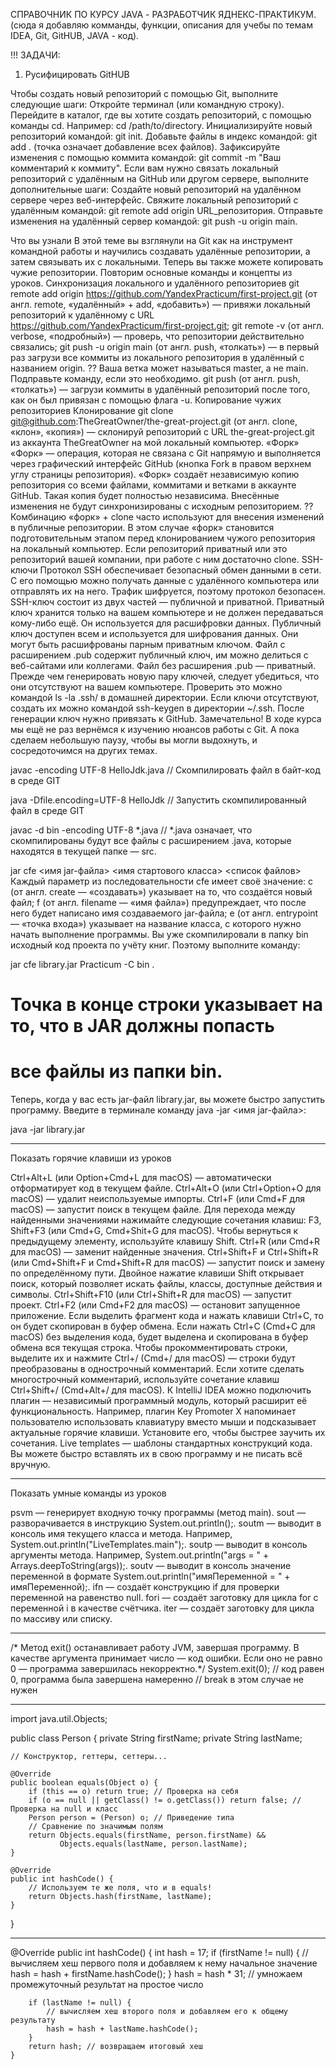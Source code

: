 СПРАВОЧНИК ПО КУРСУ JAVA - РАЗРАБОТЧИК ЯДНЕКС-ПРАКТИКУМ.
(сюда я добавляю комманды, функции, описания для учебы по темам IDEA, Git, GitHUB, JAVA - код).

!!! ЗАДАЧИ:
1. Русифицировать GitHUB


Чтобы создать новый репозиторий с помощью Git, выполните следующие шаги:
Откройте терминал (или командную строку).
Перейдите в каталог, где вы хотите создать репозиторий, с помощью команды cd. Например: cd /path/to/directory.
Инициализируйте новый репозиторий командой: git init.
Добавьте файлы в индекс командой: git add . (точка означает добавление всех файлов).
Зафиксируйте изменения с помощью коммита командой: git commit -m "Ваш комментарий к коммиту".
Если вам нужно связать локальный репозиторий с удалённым на GitHub или другом сервере, выполните дополнительные шаги:
Создайте новый репозиторий на удалённом сервере через веб-интерфейс.
Свяжите локальный репозиторий с удалённым командой: git remote add origin URL_репозитория.
Отправьте изменения на удалённый сервер командой: git push -u origin main.


Что вы узнали
В этой теме вы взглянули на Git как на инструмент командной работы и научились создавать удалённые репозитории, а затем связывать их с локальными. Теперь вы также можете копировать чужие репозитории. Повторим основные команды и концепты из уроков.
Синхронизация локального и удалённого репозиториев
git remote add origin https://github.com/YandexPracticum/first-project.git (от англ. remote, «удалённый» + add, «добавить») — привяжи локальный репозиторий к удалённому с URL https://github.com/YandexPracticum/first-project.git;
git remote -v (от англ. verbose, «подробный») — проверь, что репозитории действительно связались;
git push -u origin main (от англ. push, «толкать») — в первый раз загрузи все коммиты из локального репозитория в удалённый с названием origin.
?? Ваша ветка может называться master, а не main. Подправьте команду, если это необходимо.
git push (от англ. push, «толкать») — загрузи коммиты в удалённый репозиторий после того, как он был привязан с помощью флага -u.
Копирование чужих репозиториев
Клонирование
git clone git@github.com:TheGreatOwner/the-great-project.git (от англ. clone, «клон», «копия») — склонируй репозиторий с URL the-great-project.git из аккаунта TheGreatOwner на мой локальный компьютер.
«Форк»
«Форк» — операция, которая не связана с Git напрямую и выполняется через графический интерфейс GitHub (кнопка Fork в правом верхнем углу страницы репозитория). «Форк» создаёт независимую копию репозитория со всеми файлами, коммитами и ветками в аккаунте GitHub. Такая копия будет полностью независима. Внесённые изменения не будут синхронизированы с исходным репозиторием.
?? Комбинацию «форк» + clone часто используют для внесения изменений в публичные репозитории. В этом случае «форк» становится подготовительным этапом перед клонированием чужого репозитория на локальный компьютер.
Если репозиторий приватный или это репозиторий вашей компании, при работе с ним достаточно clone.
SSH-ключи
Протокол SSH обеспечивает безопасный обмен данными в сети. С его помощью можно получать данные с удалённого компьютера или отправлять их на него. Трафик шифруется, поэтому протокол безопасен.
SSH-ключ состоит из двух частей — публичной и приватной. Приватный ключ хранится только на вашем компьютере и не должен передаваться кому-либо ещё. Он используется для расшифровки данных. Публичный ключ доступен всем и используется для шифрования данных. Они могут быть расшифрованы парным приватным ключом.
Файл с расширением .pub содержит публичный ключ, им можно делиться с веб-сайтами или коллегами. Файл без расширения .pub — приватный.
Прежде чем генерировать новую пару ключей, следует убедиться, что они отсутствуют на вашем компьютере. Проверить это можно командой ls -la .ssh/ в домашней директории. Если ключи отсутствуют, создать их можно командой ssh-keygen в директории ~/.ssh. После генерации ключ нужно привязать к GitHub.
Замечательно! В ходе курса мы ещё не раз вернёмся к изучению нюансов работы с Git. А пока сделаем небольшую паузу, чтобы вы могли выдохнуть, и сосредоточимся на других темах.


javac -encoding UTF-8 HelloJdk.java // Скомпилировать файл в байт-код в среде GIT

java -Dfile.encoding=UTF-8 HelloJdk // Запустить скомпилированный файл в среде GIT

 
javac -d bin -encoding UTF-8 *.java // *.java означает, что скомпилированы будут все файлы с расширением .java, которые находятся в текущей папке — src.

jar cfe <имя jar-файла> <имя стартового класса> <список файлов> 
Каждый параметр из последовательности cfe имеет своё значение:
c (от англ. create — «создавать») указывает на то, что создаётся новый файл;
f (от англ. filename — «имя файла») предупреждает, что после него будет написано имя создаваемого jar-файла;
e (от англ. entrypoint — «точка входа») указывает на название класса, с которого нужно начать выполнение программы.
Вы уже скомпилировали в папку bin исходный код проекта по учёту книг. Поэтому выполните команду:

jar cfe library.jar Practicum -C bin .
# Точка в конце строки указывает на то, что в JAR должны попасть 
# все файлы из папки bin. 
Теперь, когда у вас есть jar-файл library.jar, вы можете быстро запустить программу. Введите в терминале команду java -jar <имя jar-файла>:

java -jar library.jar 

------------------------------------------------------------------------------------------------------------------------------------------

Показать горячие клавиши из уроков

Ctrl+Alt+L (или Option+Cmd+L для macOS) — автоматически отформатирует код в текущем файле.
Ctrl+Alt+O (или Ctrl+Option+O для macOS) — удалит неиспользуемые импорты.
Ctrl+F (или Cmd+F для macOS) — запустит поиск в текущем файле. Для перехода между найденными значениями нажимайте следующие сочетания клавиш: F3, Shift+F3 (или Cmd+G, Cmd+Shit+G для macOS). Чтобы вернуться к предыдущему элементу, используйте клавишу Shift.
Ctrl+R (или Cmd+R для macOS) — заменит найденные значения.
Ctrl+Shift+F и Ctrl+Shift+R (или Cmd+Shift+F и Cmd+Shift+R для macOS) — запустит поиск и замену по определённому пути.
Двойное нажатие клавиши Shift открывает поиск, который позволяет искать файлы, классы, доступные действия и символы.
Ctrl+Shift+F10 (или Ctrl+Shift+R для macOS) — запустит проект.
Ctrl+F2 (или Cmd+F2 для macOS) — остановит запущенное приложение.
Если выделить фрагмент кода и нажать клавиши Ctrl+C, то он будет скопирован в буфер обмена.
Если нажать Ctrl+C (Cmd+C для macOS) без выделения кода, будет выделена и скопирована в буфер обмена вся текущая строка.
Чтобы прокомментировать строки, выделите их и нажмите Ctrl+/ (Cmd+/ для macOS) — строки будут преобразованы в однострочный комментарий. Если хотите сделать многострочный комментарий, используйте сочетание клавиш Ctrl+Shift+/ (Cmd+Alt+/ для macOS).
К IntelliJ IDEA можно подключить плагин — независимый программный модуль, который расширит её функциональность. Например, плагин Key Promoter X напоминает пользователю использовать клавиатуру вместо мыши и подсказывает актуальные горячие клавиши. Установите его, чтобы быстрее заучить их сочетания.
Live templates — шаблоны стандартных конструкций кода. Вы можете быстро вставлять их в свою программу и не писать всё вручную.


-----------------------------------------------------------------------------------------------------------------------------------------

Показать умные команды из уроков

psvm — генерирует входную точку программы (метод main).
sout — разворачивается в инструкцию System.out.println();.
soutm — выводит в консоль имя текущего класса и метода. Например, System.out.println("LiveTemplates.main");.
soutp — выводит в консоль аргументы метода. Например, System.out.println("args = " + Arrays.deepToString(args));.
soutv — выводит в консоль значение переменной в формате System.out.println("имяПеременной = " + имяПеременной);.
ifn — создаёт конструкцию if для проверки переменной на равенство null.
fori — создаёт заготовку для цикла for с переменной i в качестве счётчика.
iter — создаёт заготовку для цикла по массиву или списку.

-----------------------------------------------------------------------------------------------------------------------------------------


/* Метод exit() останавливает работу JVM, завершая программу.
                    В качестве аргумента принимает число — код ошибки.
                    Если оно не равно 0 — программа завершилась некорректно.*/
                    System.exit(0); // код равен 0, программа была завершена намеренно
                    // break в этом случае не нужен


------------------------------------------------------------------------------------------------------------------------------------------

import java.util.Objects;

public class Person {
    private String firstName;
    private String lastName;

    // Конструктор, геттеры, сеттеры...

    @Override
    public boolean equals(Object o) {
        if (this == o) return true; // Проверка на себя
        if (o == null || getClass() != o.getClass()) return false; // Проверка на null и класс
        Person person = (Person) o; // Приведение типа
        // Сравнение по значимым полям
        return Objects.equals(firstName, person.firstName) &&
               Objects.equals(lastName, person.lastName);
    }

    @Override
    public int hashCode() {
        // Используем те же поля, что и в equals!
        return Objects.hash(firstName, lastName);
    }
}


----------------------------------------------------------------------------------------------------------------------------------------------

 @Override 
    public int hashCode() {
        int hash = 17; 
        if (firstName != null) {
            // вычисляем хеш первого поля и добавляем к нему начальное значение
            hash = hash + firstName.hashCode();
        }
        hash = hash * 31; // умножаем промежуточный результат на простое число

        if (lastName != null) { 
            // вычисляем хеш второго поля и добавляем его к общему результату
            hash = hash + lastName.hashCode();
        }
        return hash; // возвращаем итоговый хеш
    }
